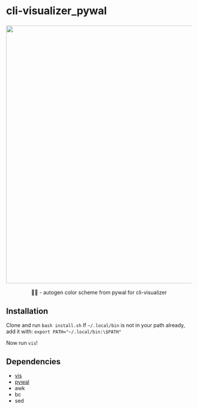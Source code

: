 # cli-visualizer_pywal
<h3 align="center"><img src="https://i.imgur.com/LnT4bEz.gif" width="700px"></h3>
<p align="center">🎨🎼 - autogen color scheme from pywal for cli-visualizer </p>

## Installation
Clone and run `bash install.sh` 
If `~/.local/bin` is not in your path already, add it with:
`export PATH="~/.local/bin:\$PATH"`

Now run `vis`!

## Dependencies
- [vis](https://github.com/dpayne/cli-visualizer)
- [pywal](https://github.com/dylanaraps/pywal)
- awk
- bc
- sed
